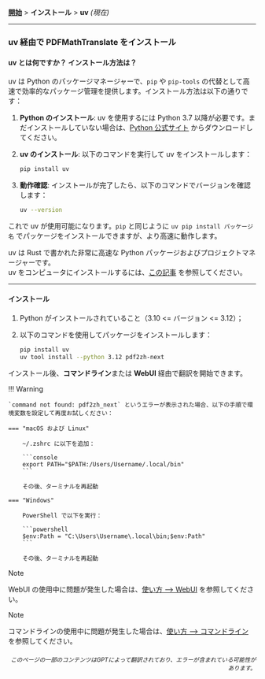 [**開始**](./getting-started.md) > **インストール** > **uv** _(現在)_

---

### uv 経由で PDFMathTranslate をインストール

#### uv とは何ですか？ インストール方法は？

uv は Python のパッケージマネージャーで、`pip` や `pip-tools` の代替として高速で効率的なパッケージ管理を提供します。インストール方法は以下の通りです：

1. **Python のインストール**: uv を使用するには Python 3.7 以降が必要です。まだインストールしていない場合は、[Python 公式サイト](https://www.python.org/downloads/) からダウンロードしてください。

2. **uv のインストール**: 以下のコマンドを実行して uv をインストールします：
   ```bash
   pip install uv
   ```

3. **動作確認**: インストールが完了したら、以下のコマンドでバージョンを確認します：
   ```bash
   uv --version
   ```

これで uv が使用可能になります。`pip` と同じように `uv pip install パッケージ名` でパッケージをインストールできますが、より高速に動作します。

uv は Rust で書かれた非常に高速な Python パッケージおよびプロジェクトマネージャーです。
<br>
uv をコンピュータにインストールするには、[この記事](https://docs.astral.sh/uv/getting-started/installation/) を参照してください。

---

#### インストール

1. Python がインストールされていること（3.10 <= バージョン <= 3.12）；

2. 以下のコマンドを使用してパッケージをインストールします：

    ```bash
    pip install uv
    uv tool install --python 3.12 pdf2zh-next
    ```

インストール後、**コマンドライン**または **WebUI** 経由で翻訳を開始できます。

!!! Warning

    `command not found: pdf2zh_next` というエラーが表示された場合、以下の手順で環境変数を設定して再度お試しください：

    === "macOS および Linux"

        ~/.zshrc に以下を追加：

        ```console
        export PATH="$PATH:/Users/Username/.local/bin"
        ```

        その後、ターミナルを再起動

    === "Windows"

        PowerShell で以下を実行：

        ```powershell
        $env:Path = "C:\Users\Username\.local\bin;$env:Path"
        ```

        その後、ターミナルを再起動

> [!NOTE]
> WebUI の使用中に問題が発生した場合は、[使い方 --> WebUI](./USAGE_webui.md) を参照してください。

> [!NOTE]
> コマンドラインの使用中に問題が発生した場合は、[使い方 --> コマンドライン](./USAGE_commandline.md) を参照してください。

<div align="right"> 
<h6><small>このページの一部のコンテンツはGPTによって翻訳されており、エラーが含まれている可能性があります。</small></h6>